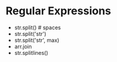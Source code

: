 # Regular Expressions

- str.split() # spaces
- str.split('str')
- str.split('str', max)
- arr.join
- str.splitlines()
